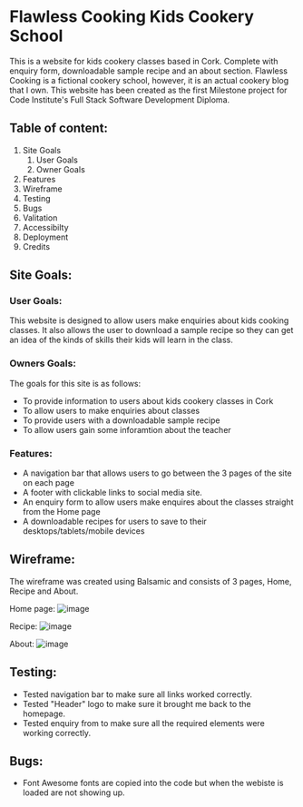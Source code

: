 # Flawless Cooking Kids Cookery School 

This is a website for kids cookery classes based in Cork. Complete with enquiry form, downloadable sample recipe and an about section. Flawless Cooking is a fictional cookery school, however, it is an actual cookery blog that I own. 
This website has been created as the first Milestone project for Code Institute's Full Stack Software Development Diploma. 

## Table of content: 
 1. Site Goals
    1. User Goals
    1. Owner Goals
 1. Features   
 1. Wireframe 
 1. Testing
 1. Bugs
 1. Valitation
 1. Accessibilty
 1. Deployment
 1. Credits
  

## Site Goals:

### User Goals:

This website is designed to allow users make enquiries about kids cooking classes. It also allows the user to download a sample recipe so they can get an idea of the kinds of skills their kids will learn in the class.

### Owners Goals:

The goals for this site is as follows:
* To provide information to users about kids cookery classes in Cork
* To allow users to make enquiries about classes
* To provide users with a downloadable sample recipe
* To allow users gain some inforamtion about the teacher 

### Features:

* A navigation bar that allows users to go between the 3 pages of the site on each page
* A footer with clickable links to social media site. 
* An enquiry form to allow users make enquires about the classes straight from the Home page
* A downloadable recipes for users to save to their desktops/tablets/mobile devices 
  
## Wireframe:
The wireframe was created using Balsamic and consists of 3 pages, Home, Recipe and About.

Home page:
![image](https://user-images.githubusercontent.com/81761397/136006518-960bf764-d74f-4742-8afb-b4c06b9746c5.png)

Recipe:
![image](https://user-images.githubusercontent.com/81761397/136006678-d10c5a57-75c8-43f0-a0a8-f4459fff6f5e.png)

About: 
![image](https://user-images.githubusercontent.com/81761397/136015563-6cc1cebc-6b6b-4aca-ab49-1b04704b44a8.png)

## Testing:

* Tested navigation bar to make sure all links worked correctly.
* Tested "Header" logo to make sure it brought me back to the homepage.
* Tested enquiry from to make sure all the required elements were working correctly.


## Bugs:
* Font Awesome fonts are copied into the code but when the webiste is loaded are not showing up. 

